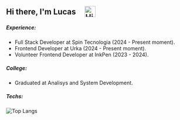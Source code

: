 <h2 style="display: flex; align-items: center;">
  Hi there, I'm Lucas
  <img src="https://github.com/LrAmaral/lramaral/assets/87763007/76120f72-3af5-43aa-84ee-6f4c2ba43e27" alt="Hi" width="30" height="30" style="margin-left: 24px;" />
</h2>

<h5>Experience:</h5>
<ul>
  <li>
    Full Stack Developer at Spin Tecnologia (2024 - Present moment).
  </li>
  <li>
    Frontend Developer at Urka (2024 - Present moment).
  </li>
  <li>
    Volunteer Frontend Developer at InkPen (2023 - 2024).
  </li>
</ul>

<h5>College:</h5>
<ul>
 <li>
  Graduated at Analisys and System Development.
 </li>
</ul>

<h5>Techs:</h5>

![Top Langs](https://github-readme-stats.vercel.app/api/top-langs/?username=lramaral&layout=compact&theme=dark)
